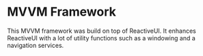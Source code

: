 # MVVM Framework
This MVVM framework was build on top of ReactiveUI. It enhances ReactiveUI with a lot of utility functions such as a windowing and a navigation services.